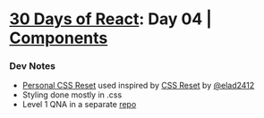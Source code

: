 # [30 Days of React](../README.md#readme): Day 04 | [Components](https://github.com/Asabeneh/30-Days-Of-React/blob/master/04_Day_Components/04_components.md#readme)

### Dev Notes
* [Personal CSS Reset](./src/reset.css) used inspired by [CSS Reset](https://github.com/elad2412/the-new-css-reset) by [@elad2412](https://github.com/elad2412)
* Styling done mostly in .css
* Level 1 QNA in a separate [repo](https://github.com/idesmar/30-Days-Of-React/blob/exercise-solutions/solutions/day-04/level1.js)
